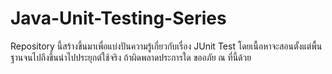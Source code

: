 # Java-Unit-Testing-Series
Repository นี้สร้างขึ้นมาเพื่อแบ่งปันความรู้เกี่ยวกับเรื่อง JUnit Test โดยเนื้อหาจะสอนตั้งแต่พื้นฐานจนไปถึงขึ้นนำไปประยุกต์ใช้จริง ถ้าผิดพลาดประการใด ขออภัย ณ ที่นี้ด้วย 
